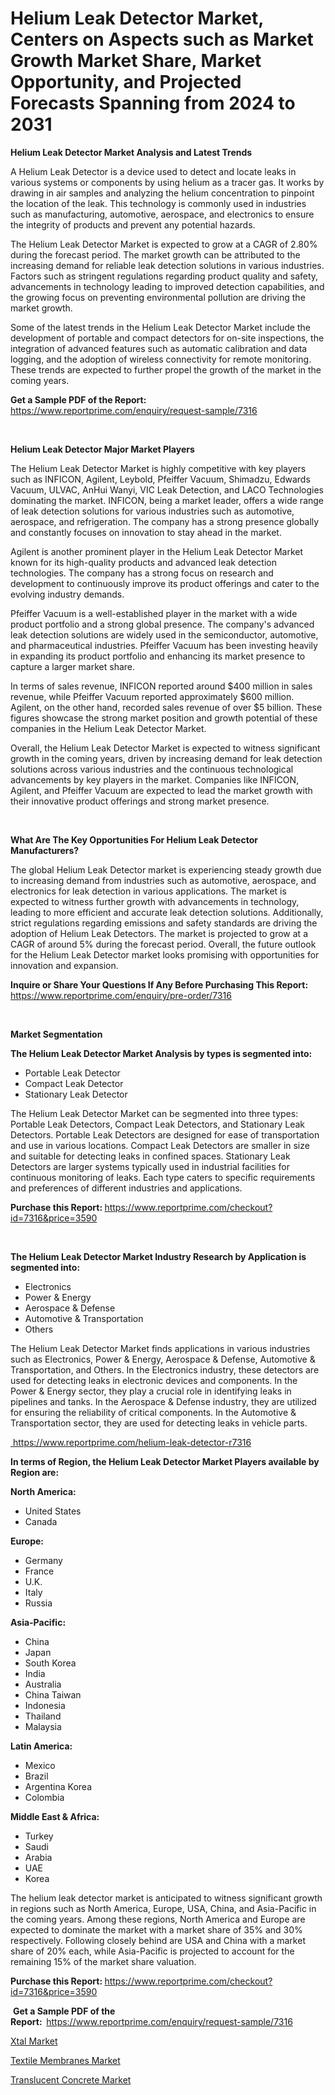 <p><h1>Helium Leak Detector Market, Centers on Aspects such as Market Growth Market Share, Market Opportunity, and Projected Forecasts Spanning from 2024 to 2031</h1></p><p><strong>Helium Leak Detector Market Analysis and Latest Trends</strong></p>
<p><p>A Helium Leak Detector is a device used to detect and locate leaks in various systems or components by using helium as a tracer gas. It works by drawing in air samples and analyzing the helium concentration to pinpoint the location of the leak. This technology is commonly used in industries such as manufacturing, automotive, aerospace, and electronics to ensure the integrity of products and prevent any potential hazards.</p><p>The Helium Leak Detector Market is expected to grow at a CAGR of 2.80% during the forecast period. The market growth can be attributed to the increasing demand for reliable leak detection solutions in various industries. Factors such as stringent regulations regarding product quality and safety, advancements in technology leading to improved detection capabilities, and the growing focus on preventing environmental pollution are driving the market growth.</p><p>Some of the latest trends in the Helium Leak Detector Market include the development of portable and compact detectors for on-site inspections, the integration of advanced features such as automatic calibration and data logging, and the adoption of wireless connectivity for remote monitoring. These trends are expected to further propel the growth of the market in the coming years.</p></p>
<p><strong>Get a Sample PDF of the Report:&nbsp;</strong> <a href="https://www.reportprime.com/enquiry/request-sample/7316">https://www.reportprime.com/enquiry/request-sample/7316</a></p>
<p>&nbsp;</p>
<p><strong>Helium Leak Detector Major Market Players</strong></p>
<p><p>The Helium Leak Detector Market is highly competitive with key players such as INFICON, Agilent, Leybold, Pfeiffer Vacuum, Shimadzu, Edwards Vacuum, ULVAC, AnHui Wanyi, VIC Leak Detection, and LACO Technologies dominating the market. INFICON, being a market leader, offers a wide range of leak detection solutions for various industries such as automotive, aerospace, and refrigeration. The company has a strong presence globally and constantly focuses on innovation to stay ahead in the market.</p><p>Agilent is another prominent player in the Helium Leak Detector Market known for its high-quality products and advanced leak detection technologies. The company has a strong focus on research and development to continuously improve its product offerings and cater to the evolving industry demands.</p><p>Pfeiffer Vacuum is a well-established player in the market with a wide product portfolio and a strong global presence. The company's advanced leak detection solutions are widely used in the semiconductor, automotive, and pharmaceutical industries. Pfeiffer Vacuum has been investing heavily in expanding its product portfolio and enhancing its market presence to capture a larger market share.</p><p>In terms of sales revenue, INFICON reported around $400 million in sales revenue, while Pfeiffer Vacuum reported approximately $600 million. Agilent, on the other hand, recorded sales revenue of over $5 billion. These figures showcase the strong market position and growth potential of these companies in the Helium Leak Detector Market.</p><p>Overall, the Helium Leak Detector Market is expected to witness significant growth in the coming years, driven by increasing demand for leak detection solutions across various industries and the continuous technological advancements by key players in the market. Companies like INFICON, Agilent, and Pfeiffer Vacuum are expected to lead the market growth with their innovative product offerings and strong market presence.</p></p>
<p>&nbsp;</p>
<p><strong>What Are The Key Opportunities For Helium Leak Detector Manufacturers?</strong></p>
<p><p>The global Helium Leak Detector market is experiencing steady growth due to increasing demand from industries such as automotive, aerospace, and electronics for leak detection in various applications. The market is expected to witness further growth with advancements in technology, leading to more efficient and accurate leak detection solutions. Additionally, strict regulations regarding emissions and safety standards are driving the adoption of Helium Leak Detectors. The market is projected to grow at a CAGR of around 5% during the forecast period. Overall, the future outlook for the Helium Leak Detector market looks promising with opportunities for innovation and expansion.</p></p>
<p><strong>Inquire or Share Your Questions If Any Before Purchasing This Report:</strong> <a href="https://www.reportprime.com/enquiry/pre-order/7316">https://www.reportprime.com/enquiry/pre-order/7316</a></p>
<p>&nbsp;</p>
<p><strong>Market Segmentation</strong></p>
<p><strong>The Helium Leak Detector Market Analysis by types is segmented into:</strong></p>
<p><ul><li>Portable Leak Detector</li><li>Compact Leak Detector</li><li>Stationary Leak Detector</li></ul></p>
<p><p>The Helium Leak Detector Market can be segmented into three types: Portable Leak Detectors, Compact Leak Detectors, and Stationary Leak Detectors. Portable Leak Detectors are designed for ease of transportation and use in various locations. Compact Leak Detectors are smaller in size and suitable for detecting leaks in confined spaces. Stationary Leak Detectors are larger systems typically used in industrial facilities for continuous monitoring of leaks. Each type caters to specific requirements and preferences of different industries and applications.</p></p>
<p><strong>Purchase this Report:&nbsp;</strong><a href="https://www.reportprime.com/checkout?id=7316&price=3590">https://www.reportprime.com/checkout?id=7316&price=3590</a></p>
<p>&nbsp;</p>
<p><strong>The Helium Leak Detector Market Industry Research by Application is segmented into:</strong></p>
<p><ul><li>Electronics</li><li>Power & Energy</li><li>Aerospace & Defense</li><li>Automotive & Transportation</li><li>Others</li></ul></p>
<p><p>The Helium Leak Detector Market finds applications in various industries such as Electronics, Power & Energy, Aerospace & Defense, Automotive & Transportation, and Others. In the Electronics industry, these detectors are used for detecting leaks in electronic devices and components. In the Power & Energy sector, they play a crucial role in identifying leaks in pipelines and tanks. In the Aerospace & Defense industry, they are utilized for ensuring the reliability of critical components. In the Automotive & Transportation sector, they are used for detecting leaks in vehicle parts.</p></p>
<p><a href="https://www.reportprime.com/helium-leak-detector-r7316">&nbsp;https://www.reportprime.com/helium-leak-detector-r7316</a></p>
<p><strong>In terms of Region, the Helium Leak Detector Market Players available by Region are:</strong></p>
<p>
    <p> <strong> North America: </strong>
        <ul>
            <li>United States</li>
            <li>Canada</li>
        </ul>
        </p> 
    <p> <strong> Europe: </strong>
        <ul>
            <li>Germany</li>
            <li>France</li>
            <li>U.K.</li>
            <li>Italy</li>
            <li>Russia</li>
        </ul>
        </p> 
    <p> <strong> Asia-Pacific: </strong>
        <ul>
            <li>China</li>
            <li>Japan</li>
            <li>South Korea</li>
            <li>India</li>
            <li>Australia</li>
            <li>China Taiwan</li>
            <li>Indonesia</li>
            <li>Thailand</li>
            <li>Malaysia</li>
        </ul>
        </p> 
    <p> <strong> Latin America: </strong>
        <ul>
            <li>Mexico</li>
            <li>Brazil</li>
            <li>Argentina Korea</li>
            <li>Colombia</li>
        </ul>
        </p> 
    <p> <strong> Middle East & Africa: </strong>
        <ul>
            <li>Turkey</li>
            <li>Saudi</li>
            <li>Arabia</li>
            <li>UAE</li>
            <li>Korea</li>
        </ul>
    </p>
    </p>
<p><p>The helium leak detector market is anticipated to witness significant growth in regions such as North America, Europe, USA, China, and Asia-Pacific in the coming years. Among these regions, North America and Europe are expected to dominate the market with a market share of 35% and 30% respectively. Following closely behind are USA and China with a market share of 20% each, while Asia-Pacific is projected to account for the remaining 15% of the market share valuation.</p></p>
<p><strong>Purchase this Report: </strong><a href="https://www.reportprime.com/checkout?id=7316&price=3590">https://www.reportprime.com/checkout?id=7316&price=3590</a></p>
<p>&nbsp;<strong>Get a Sample PDF of the Report:&nbsp;&nbsp;</strong><a href="https://www.reportprime.com/enquiry/request-sample/7316">https://www.reportprime.com/enquiry/request-sample/7316</a></p>
<p><strong></strong></p>
<p><p><a href="https://www.linkedin.com/pulse/xtal-market-research-report-unlocks-analysis-financial-status-lebuc?trackingId=uJoGAeozyQf5gy1pUhO7Tw%3D%3D">Xtal Market</a></p><p><a href="https://www.linkedin.com/pulse/textile-membranes-market-size-evaluating-its-trends-growth-g11gc?trackingId=W4W4Wd4bAwqeKjYvlEqClg%3D%3D">Textile Membranes Market</a></p><p><a href="https://www.linkedin.com/pulse/translucent-concrete-market-provides-detailed-segmentation-qz28c?trackingId=EeRxF9R9O2xI5MmohVz%2FOA%3D%3D">Translucent Concrete Market</a></p></p>